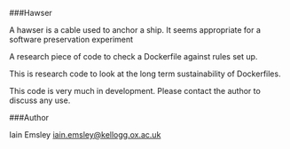 ###Hawser

A hawser is a cable used to anchor a ship. It seems appropriate for a software preservation
experiment 
 
A research piece of code to check a Dockerfile against 
rules set up.

This is research code to look at the long term sustainability
of Dockerfiles. 

This code is very much in development. Please contact the author
to discuss any use. 

###Author

Iain Emsley <iain.emsley@kellogg.ox.ac.uk>
